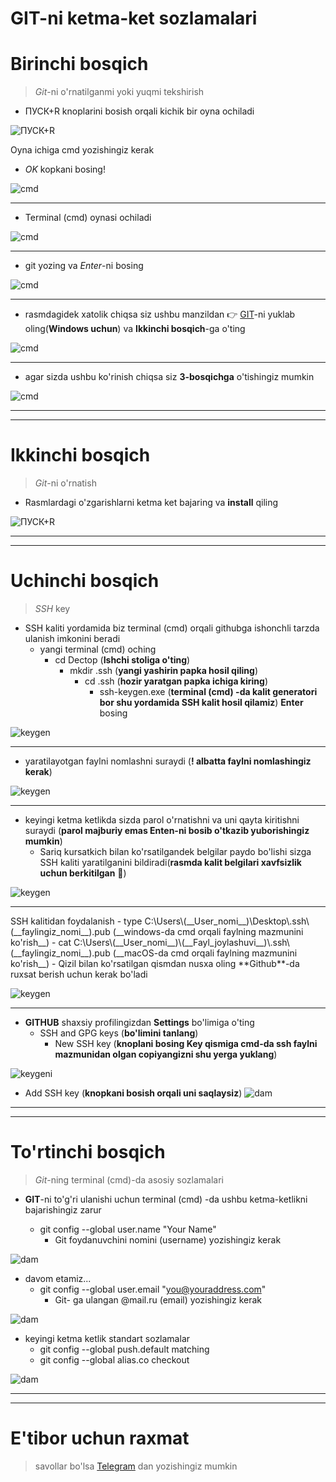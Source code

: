 # **GIT-ni ketma-ket sozlamalari** 


# __Birinchi bosqich__
> *Git*-ni o'rnatilganmi yoki yuqmi tekshirish
- ПУСК+R knoplarini bosish orqali  kichik bir oyna ochiladi

![ПУСК+R](images/pusk.jpg)


Oyna ichiga cmd yozishingiz kerak
-  *OK* kopkani bosing!

![cmd](images/cmd.jpg)

<hr>

- Terminal (cmd) oynasi ochiladi

![cmd](images/ter.png)

<hr>

- git yozing va *Enter*-ni bosing

![cmd](images/gitb.png)

<hr>

- rasmdagidek xatolik chiqsa siz ushbu manzildan  👉 [GIT](https://git-scm.com/downloads)-ni yuklab oling(__Windows uchun__) va **Ikkinchi bosqich**-ga o'ting

![cmd](images/er.jpg)

<hr>

- agar sizda ushbu ko'rinish chiqsa siz **3-bosqichga** o'tishingiz mumkin

![cmd](images/tg.png)

<hr>
<hr>

# __Ikkinchi bosqich__
> *Git*-ni o'rnatish
- Rasmlardagi o'zgarishlarni ketma ket bajaring va __install__ qiling 

![ПУСК+R](images/ur.png)

<hr>
<hr>

# __Uchinchi bosqich__
> *SSH* key
- SSH kaliti yordamida biz terminal (cmd) orqali githubga ishonchli tarzda ulanish imkonini beradi
  - yangi terminal (cmd) oching
    - cd Dectop 		(__Ishchi stoliga o'ting__)
      - mkdir .ssh 		(__yangi yashirin papka hosil qiling__)
      	- cd .ssh   	(__hozir yaratgan papka ichiga kiring__)
      	  - ssh-keygen.exe		(__terminal (cmd) -da kalit generatori bor shu yordamida SSH kalit hosil qilamiz__) **Enter** bosing

![keygen](images/key.png)

<hr>

- yaratilayotgan faylni nomlashni suraydi (__! albatta faylni nomlashingiz kerak__)

![keygen](images/1.png)

<hr>

- keyingi ketma ketlikda sizda parol o'rnatishni va uni qayta kiritishni suraydi (__parol majburiy emas Enten-ni bosib o'tkazib yuborishingiz mumkin__) 
  - Sariq kursatkich bilan ko'rsatilgandek belgilar paydo bo'lishi sizga SSH kaliti yaratilganini bildiradi(__rasmda kalit belgilari xavfsizlik uchun  berkitilgan__ 🔐)

![keygen](images/2.png)

<hr>
SSH kalitidan foydalanish
- type C:\Users\(__User_nomi__)\Desktop\.ssh\(__faylingiz_nomi__).pub  		(__windows-da cmd orqali faylning mazmunini ko'rish__) 
  - cat C:\Users\(__User_nomi__)\(__Fayl_joylashuvi__)\.ssh\(__faylingiz_nomi__).pub (__macOS-da cmd orqali faylning mazmunini ko'rish__) 
  	- Qizil bilan ko'rsatilgan qismdan nusxa oling **Github**-da ruxsat berish uchun kerak bo'ladi

![keygen](images/key1.png)

<hr>

- **GITHUB** shaxsiy profilingizdan __Settings__ bo'limiga o'ting
    - SSH and GPG keys 		(__bo'limini tanlang__)
      - New SSH key 		(__knoplani bosing Key qismiga cmd-da ssh faylni mazmunidan olgan copiyangizni shu yerga yuklang__)

![keygeni](images/github.PNG)

-  Add SSH key (__knopkani bosish orqali uni saqlaysiz__)
![dam](images/tug.png)

<hr>
<hr>

# __To'rtinchi bosqich__
> *Git*-ning terminal (cmd)-da asosiy sozlamalari


- **GIT**-ni to'g'ri ulanishi uchun terminal (cmd) -da ushbu ketma-ketlikni bajarishingiz zarur

    - git config --global user.name "Your Name"             
      -  Git foydanuvchini nomini (username) yozishingiz kerak 

![dam](images/username.png)

- davom etamiz...
    - git config --global user.email "you@youraddress.com"  
      -  Git- ga ulangan @mail.ru (email) yozishingiz kerak 

![dam](images/email.png)

- keyingi ketma ketlik standart sozlamalar 
  - git config --global push.default matching 
  - git config --global alias.co checkout            

![dam](images/standart.png)

<hr>
<hr>


# E'tibor uchun raxmat
> savollar bo'lsa [Telegram](https://t.me/TrustCoder_Uzbek) dan yozishingiz mumkin
